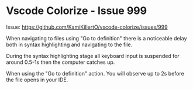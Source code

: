 # Vscode Colorize - Issue 999

Issue: https://github.com/KamiKillertO/vscode-colorize/issues/999

When navigating to files using "Go to definition" there is a noticeable delay both in syntax highlighting and navigating to the file.

During the syntax highlighting stage all keyboard input is suspended for around 0.5-1s then the computer catches up.

When using the "Go to definition" action. You will observe up to 2s before the file opens in your IDE.

